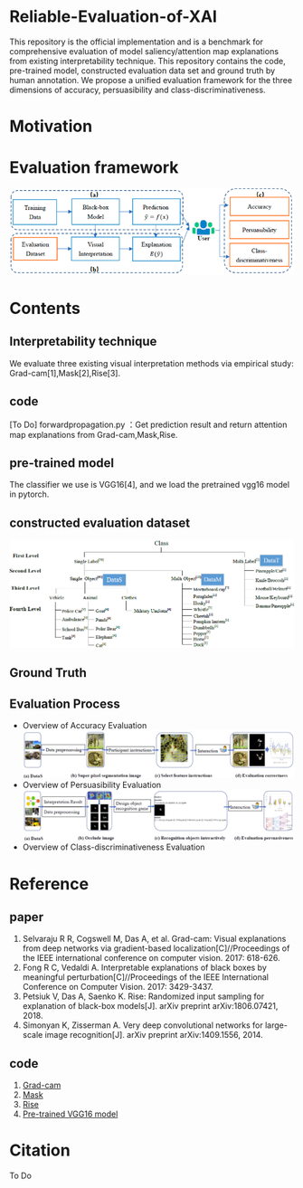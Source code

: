 # Reliable-Evaluation-of-XAI
This repository is the official implementation and is a benchmark for comprehensive evaluation of model saliency/attention map explanations from  existing interpretability technique.
This repository contains the code, pre-trained model, constructed evaluation data set and ground truth by human annotation. We propose a unified evaluation framework for the 
three dimensions of accuracy, persuasibility and class-discriminativeness.
# Motivation

# Evaluation framework
![image](https://github.com/muzi-8/Reliable-Evaluation-of-XAI/blob/main/images/framework.PNG)
# Contents
## Interpretability technique
We evaluate three existing visual interpretation methods via empirical study: Grad-cam[1],Mask[2],Rise[3].
## code
[To Do]
forwardpropagation.py ：Get prediction result and return attention map explanations from Grad-cam,Mask,Rise.
## pre-trained model
The classifier we use is VGG16[4], and we load the pretrained vgg16 model in pytorch.
## constructed evaluation dataset
![image](https://github.com/muzi-8/Reliable-Evaluation-of-XAI/blob/main/images/dataset.PNG)
## Ground Truth
## Evaluation Process
- Overview of Accuracy Evaluation
![image](https://github.com/muzi-8/Reliable-Evaluation-of-XAI/blob/main/images/accuracy%20pipeline.PNG)
- Overview of  Persuasibility Evaluation
![iamge](https://github.com/muzi-8/Reliable-Evaluation-of-XAI/blob/main/images/persuasibility%20pipeline.PNG)
- Overview of Class-discriminativeness Evaluation
# Reference
## paper
1. Selvaraju R R, Cogswell M, Das A, et al. Grad-cam: Visual explanations from deep networks via gradient-based localization[C]//Proceedings of the IEEE international conference on computer vision. 2017: 618-626.
2. Fong R C, Vedaldi A. Interpretable explanations of black boxes by meaningful perturbation[C]//Proceedings of the IEEE International Conference on Computer Vision. 2017: 3429-3437.
3. Petsiuk V, Das A, Saenko K. Rise: Randomized input sampling for explanation of black-box models[J]. arXiv preprint arXiv:1806.07421, 2018.
4. Simonyan K, Zisserman A. Very deep convolutional networks for large-scale image recognition[J]. arXiv preprint arXiv:1409.1556, 2014.
## code
1. [Grad-cam](https://github.com/jacobgil/pytorch-grad-cam)
2. [Mask](https://github.com/ruthcfong/perturb_explanations)
3. [Rise](https://github.com/eclique/RISE)
4. [Pre-trained VGG16 model](https://download.pytorch.org/models/vgg16-397923af.pth)
# Citation
To Do
